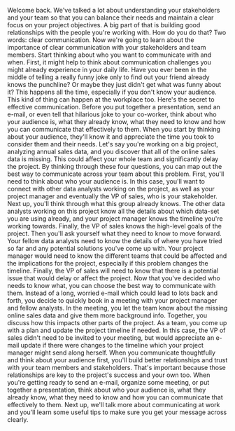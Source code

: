
Welcome back. We've talked a lot about understanding your stakeholders and your team so that you can balance their needs and maintain a clear focus on your project objectives. A big part of that is building good relationships with the people you're working with. How do you do that? Two words: clear communication. Now we're going to learn about the importance of clear communication with your stakeholders and team members. Start thinking about who you want to communicate with and when. First, it might help to think about communication challenges you might already experience in your daily life. Have you ever been in the middle of telling a really funny joke only to find out your friend already knows the punchline? Or maybe they just didn't get what was funny about it? This happens all the time, especially if you don't know your audience. This kind of thing can happen at the workplace too. Here's the secret to effective communication. Before you put together a presentation, send an e-mail, or even tell that hilarious joke to your co-worker, think about who your audience is, what they already know, what they need to know and how you can communicate that effectively to them. When you start by thinking about your audience, they'll know it and appreciate the time you took to consider them and their needs. Let's say you're working on a big project, analyzing annual sales data, and you discover that all of the online sales data is missing. This could affect your whole team and significantly delay the project. By thinking through these four questions, you can map out the best way to communicate across your team about this problem. First, you'll need to think about who your audience is. In this case, you'll want to connect with other data analysts working on the project, as well as your project manager and eventually the VP of sales, who is your stakeholder. Next up, you'll think through what this group already knows. The other data analysts working on this project know all the details about which data-set you are using already, and your project manager knows the timeline you're working towards. Finally, the VP of sales knows the high-level goals of the project. Then you'll ask yourself what they need to know to move forward. Your fellow data analysts need to know the details of where you have tried so far and any potential solutions you've come up with. Your project manager would need to know the different teams that could be affected and the implications for the project, especially if this problem changes the timeline. Finally, the VP of sales will need to know that there is a potential issue that would delay or affect the project. Now that you've decided who needs to know what, you can choose the best way to communicate with them. Instead of a long, worried e-mail which could lead to lots back and forth, you decide to quickly book in a meeting with your project manager and fellow analysts. In the meeting, you let the team know about the missing online sales data and give them more background info. Together, you discuss how this impacts other parts of the project. As a team, you come up with a plan and update the project timeline if needed. In this case, the VP of sales didn't need to be invited to your meeting, but would appreciate an e-mail update if there were changes to the timeline which your project manager might send along herself. When you communicate thoughtfully and think about your audience first, you'll build better relationships and trust with your team members and stakeholders. That's important because those relationships are key to the project's success and your own too. When you're getting ready to send an e-mail, organize some meeting, or put together a presentation, think about who your audience is, what they already know, what they need to know and how you can communicate that effectively to them. Next up, we'll talk more about communicating at work and you'll learn some useful tips to make sure you get your message across clearly.